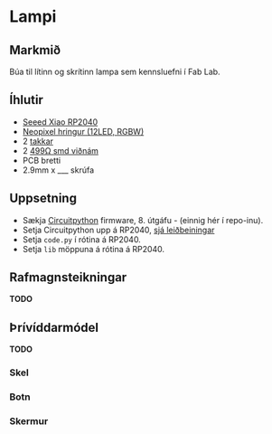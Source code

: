 # Lampi

## Markmið

Búa til lítinn og skrítinn lampa sem kennsluefni í Fab Lab. 

## Íhlutir
- [Seeed Xiao RP2040](https://www.seeedstudio.com/XIAO-RP2040-v1-0-p-5026.html)
- [Neopixel hringur (12LED, RGBW)](https://www.adafruit.com/product/2852) 
- 2 [takkar](https://www.digikey.com/en/products/detail/omron-electronics-inc-emc-div/B3SN-3112P/27856)
- 2 [499Ω smd viðnám](https://www.digikey.com/en/products/detail/yageo/RC1206FR-07499RL/728944)
- PCB bretti
- 2.9mm x ___ skrúfa

## Uppsetning
- Sækja [Circuitpython](https://circuitpython.org/board/seeeduino_xiao_rp2040/) firmware, 8. útgáfu - (einnig hér í repo-inu). 
- Setja Circuitpython upp á RP2040, [sjá leiðbeiningar](https://wiki.seeedstudio.com/XIAO-RP2040-with-CircuitPython/)
- Setja `code.py` í rótina á RP2040. 
- Setja `lib` möppuna á rótina á RP2040.

## Rafmagnsteikningar

**TODO**

## Þrívíddarmódel 

**TODO**

### Skel

### Botn

### Skermur

##